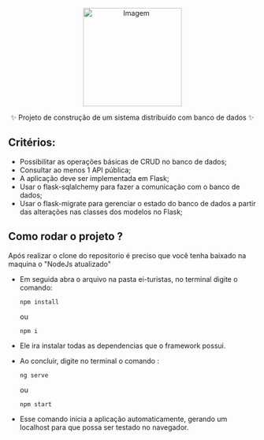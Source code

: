<p align="center">
   <img src="https://github.com/joselainejrs/eiTurista/assets/55799037/6b29f4cc-cf6f-4751-ab2a-312c1542d93d.png" color="white" width="200px" alt="Imagem">
</p>
<p align="center">✨ Projeto de construção de um sistema distribuído com banco de dados ✨ </p>


## Critérios:
- Possibilitar as operações básicas de CRUD no banco de dados;
- Consultar ao menos 1 API pública;
- A aplicação deve ser implementada em Flask;
- Usar o flask-sqlalchemy para fazer a comunicação com o banco de dados;
- Usar o flask-migrate para gerenciar o estado do banco de dados a partir das alterações nas classes dos modelos no Flask;

## Como rodar o projeto ?

Após realizar o clone do repositorio é preciso que você tenha baixado na maquina o "NodeJs atualizado" 

- Em seguida abra o arquivo na pasta ei-turistas, no terminal digite o comando:

   ```
   npm install 
   ```
   ou
   
   ```
   npm i 
   ```

- Ele ira instalar todas as dependencias que o framework possui.
- Ao concluir, digite no terminal o comando :
   
   ```
   ng serve
   ```
   ou
   
   ```
   npm start 
   ```

- Esse comando inicia a aplicação automaticamente, gerando um localhost para que possa ser testado no navegador.
